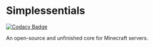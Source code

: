 # Simplessentials

[![Codacy Badge](https://api.codacy.com/project/badge/Grade/201917133e04487bbd8ec21c0c5045bb)](https://app.codacy.com/manual/Pabszito/Simplessentials?utm_source=github.com&utm_medium=referral&utm_content=Pabszito/Simplessentials&utm_campaign=Badge_Grade_Settings)

An open-source and unfinished core for Minecraft servers.
